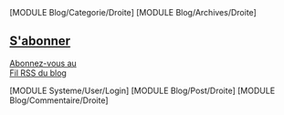<div id="ColonneD">
	[MODULE Blog/Categorie/Droite]
	[MODULE Blog/Archives/Droite]
</div>
<div id="ColonneG">
	<div id="BlocRss">
		<h2><a href="/Blog/Post/Rss.xml" title="S'abonner au flux RSS" >S'abonner</a></h2>
		<p class="Rss"><a href="/Blog/Post/Rss.xml" title="S'abonner au flux RSS" >Abonnez-vous au<br />Fil RSS du blog</a></p>
	</div>
	[MODULE Systeme/User/Login]
	[MODULE Blog/Post/Droite]
	[MODULE Blog/Commentaire/Droite]
</div>
<div class="Clear"></div>